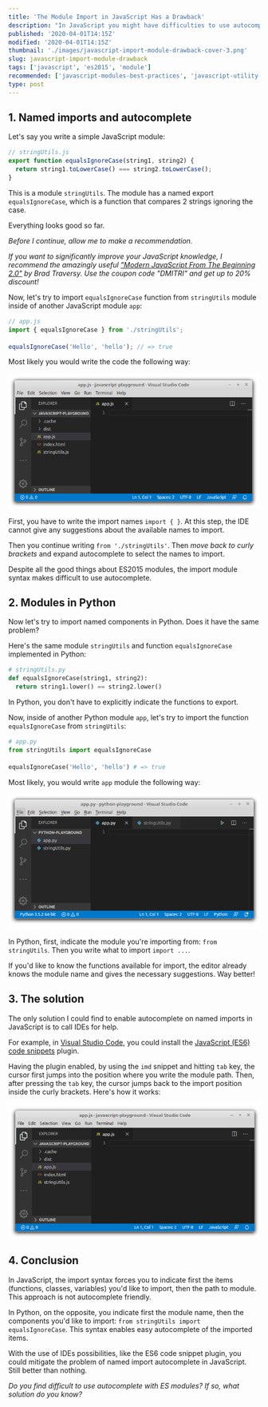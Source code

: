 ```yaml
---
title: 'The Module Import in JavaScript Has a Drawback'
description: "In JavaScript you might have difficulties to use autocomplete on named imports. Let's study the problem and find a solution."
published: '2020-04-01T14:15Z'
modified: '2020-04-01T14:15Z'
thumbnail: './images/javascript-import-module-drawback-cover-3.png'
slug: javascript-import-module-drawback
tags: ['javascript', 'es2015', 'module']
recommended: ['javascript-modules-best-practices', 'javascript-utility-libraries']
type: post
---
```


## 1. Named imports and autocomplete

Let's say you write a simple JavaScript module:

```javascript
// stringUtils.js
export function equalsIgnoreCase(string1, string2) {
  return string1.toLowerCase() === string2.toLowerCase();
}
```

This is a module `stringUtils`. The module has a named export `equalsIgnoreCase`, which is a function that compares 2 strings ignoring the case.  

Everything looks good so far.  

*Before I continue, allow me to make a recommendation.* 

*If you want to significantly improve your JavaScript knowledge, I recommend the amazingly useful ["Modern JavaScript From The Beginning 2.0"](https://www.traversymedia.com/a/2147528886/FqXWyazh) by Brad Traversy. Use the coupon code "DMITRI" and get up to 20% discount!*

Now, let's try to import `equalsIgnoreCase` function from `stringUtils` module inside of another JavaScript module `app`:

```javascript
// app.js
import { equalsIgnoreCase } from './stringUtils';

equalsIgnoreCase('Hello', 'hello'); // => true
```

 Most likely you would write the code the following way:

![JavaScript Import Module Difficult Autocomplete](./images/javascript-import-5.gif)

First, you have to write the import names `import { }`. At this step, the IDE cannot give any suggestions about the available names to import.  

Then you continue writing `from './stringUtils'`. Then *move back to curly brackets* and expand autocomplete to select the names to import.  

Despite all the good things about ES2015 modules, the import module syntax makes difficult to use autocomplete.  

## 2. Modules in Python

Now let's try to import named components in Python. Does it have the same problem?  

Here's the same module `stringUtils` and function `equalsIgnoreCase` implemented in Python:

```python
# stringUtils.py
def equalsIgnoreCase(string1, string2):
  return string1.lower() == string2.lower()
```

In Python, you don't have to explicitly indicate the functions to export.  

Now, inside of another Python module `app`, let's try to import the function `equalsIgnoreCase` from `stringUtils`:

```python
# app.py
from stringUtils import equalsIgnoreCase

equalsIgnoreCase('Hello', 'hello') # => true
```

Most likely, you would write `app` module the following way:

![Python Import Module Good Autocomplete](./images/python-import-2.gif)

In Python, first, indicate the module you're importing from: `from stringUtils`. Then you write what to import `import ...`.  

If you'd like to know the functions available for import, the editor already knows the module name and gives the necessary suggestions. Way better!

## 3. The solution

The only solution I could find to enable autocomplete on named imports in JavaScript is to call IDEs for help.

For example, in [Visual Studio Code](https://code.visualstudio.com/), you could install the [JavaScript (ES6) code snippets](https://marketplace.visualstudio.com/items?itemName=xabikos.JavaScriptSnippets) plugin.  

Having the plugin enabled, by using the `imd` snippet and hitting `tab` key, the cursor first jumps into the position where you write the module path. Then, after pressing the `tab` key, the cursor jumps back to the import position inside the curly brackets. Here's how it works:

![JavaScript Import Module Autocomplete With Plugin](./images/javascript-import-plugin.gif)

## 4. Conclusion

In JavaScript, the import syntax forces you to indicate first the items (functions, classes, variables) you'd like to import, then the path to module. This approach is not autocomplete friendly.  

In Python, on the opposite, you indicate first the module name, then the components you'd like to import: `from stringUtils import equalsIgnoreCase`. This syntax enables easy autocomplete of the imported items.  

With the use of IDEs possibilities, like the ES6 code snippet plugin, you could mitigate the problem of named import autocomplete in JavaScript. Still better than nothing.  

*Do you find difficult to use autocomplete with ES modules? If so, what solution do you know?*